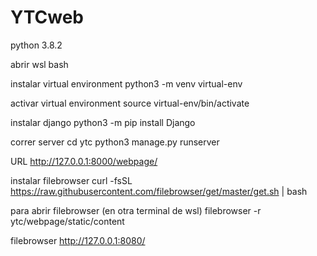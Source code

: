 # YTCweb

python 3.8.2

abrir wsl
bash

instalar virtual environment
python3 -m venv virtual-env

activar virtual environment
source virtual-env/bin/activate

instalar django
python3 -m pip install Django

correr server
cd ytc
python3 manage.py runserver

URL
http://127.0.0.1:8000/webpage/

instalar filebrowser
curl -fsSL https://raw.githubusercontent.com/filebrowser/get/master/get.sh | bash

para abrir filebrowser (en otra terminal de wsl)
filebrowser -r ytc/webpage/static/content

filebrowser
http://127.0.0.1:8080/